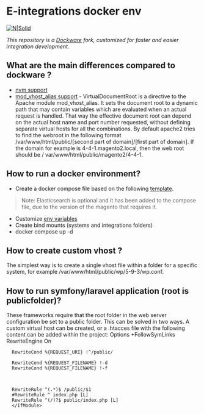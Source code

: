 # E-integrations docker env

[![N|Solid](https://logeecom.com/wp-content/uploads/2016/09/logo-original.png)](https://logeecom.com/)

 _This repository is a [Dockware](https://docs.dockware.io/) fork, customized for faster and easier integration development._

## What are the main differences compared to dockware ?
- [nvm support](https://github.com/nvm-sh/nvm) 
- [mod_vhost_alias support](https://httpd.apache.org/docs/2.4/mod/mod_vhost_alias.html#virtualdocumentroot) - VirtualDocumentRoot is a directive to the Apache module mod_vhost_alias. It sets the document root to a dynamic path that may contain variables which are evaluated when an actual request is handled. That way the effective document root can depend on the actual host name and port number requested, without defining separate virtual hosts for all the combinations. By default apache2 tries to find the webroot in the following format /var/www/html/public/[second part of domain]/[first part of domain]. If the domain for example is 4-4-1.magento2.local, then the web root should be / var/www/html/public/magento2/4-4-1.

## How to run a docker environment?
- Create a docker compose file based on the following [template](https://github.com/logeecom-dev/e-integrations-docker-env/blob/main/docker-compose.dist).
 > Note: Elasticsearch is optional and it has been added to the compose file, due to the version of the magento that requires it.
- Customize [env variables](https://docs.dockware.io/features/environment-variables)
- Create bind mounts (systems and integrations folders) 
- docker compose up -d 

## How to create custom vhost ?
The simplest way is to create a single vhost file within a folder for a specific system, for example /var/www/html/public/wp/5-9-3/wp.conf.

## How to run symfony/laravel application (root is publicfolder)? 
These frameworks require that the root folder in the web server configuration be set to a public folder. This can be solved in two ways. A custom virtual host can be created, or a .htacces file with the following content can be added within the project:
      <IfModule mod_rewrite.c>
      Options +FollowSymLinks
      RewriteEngine On

      RewriteCond %{REQUEST_URI} !^/public/

      RewriteCond %{REQUEST_FILENAME} !-d
      RewriteCond %{REQUEST_FILENAME} !-f



      RewriteRule ^(.*)$ /public/$1
      #RewriteRule ^ index.php [L]
      RewriteRule ^(/)?$ public/index.php [L]
      </IfModule>
